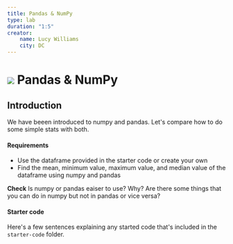 ```yaml
---
title: Pandas & NumPy
type: lab
duration: "1:5"
creator:
    name: Lucy Williams
    city: DC
---
```


# ![](https://ga-dash.s3.amazonaws.com/production/assets/logo-9f88ae6c9c3871690e33280fcf557f33.png) Pandas & NumPy

## Introduction
We have beeen introduced to numpy and pandas. Let's compare how to do some simple stats with both. 

#### Requirements

- Use the dataframe provided in the starter code or create your own
- Find the mean, minimum value, maximum value, and median value of the dataframe using
numpy and pandas

**Check** Is numpy or pandas eaiser to use? Why? Are there some things that you can do in numpy
but not in pandas or vice versa? 


#### Starter code

Here's a few sentences explaining any started code that's included in the `starter-code` folder.

